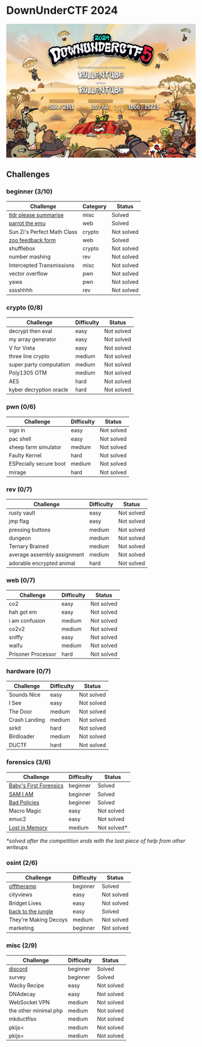 # DownUnderCTF 2024
![Certificate](./certificate.png)

## Challenges
### beginner (3/10)
| Challenge                                                | Category | Status     |
| -------------------------------------------------------- | -------- | ---------- |
| [tldr please summarise](./misc/tldr_please_summarise.md) | misc     | Solved     |
| [parrot the emu](./web/parrot_the_emu.md)                | web      | Solved     |
| Sun Zi's Perfect Math Class                              | crypto   | Not solved |
| [zoo feedback form](./web/zoo_feedback_form.md)          | web      | Solved     |
| shufflebox                                               | crypto   | Not solved |
| number mashing                                           | rev      | Not solved |
| Intercepted Transmissions                                | misc     | Not solved |
| vector overflow                                          | pwn      | Not solved |
| yawa                                                     | pwn      | Not solved |
| sssshhhh                                                 | rev      | Not solved |

### crypto (0/8)
| Challenge               | Difficulty | Status     |
| ----------------------- | ---------- | ---------- |
| decrypt then eval       | easy       | Not solved |
| my array generator      | easy       | Not solved |
| V for Vieta             | easy       | Not solved |
| three line crypto       | medium     | Not solved |
| super party computation | medium     | Not solved |
| Poly1305 OTM            | medium     | Not solved |
| AES                     | hard       | Not solved |
| kyber decryption oracle | hard       | Not solved |

### pwn (0/6)
| Challenge              | Difficulty | Status     |
| ---------------------- | ---------- | ---------- |
| sign in                | easy       | Not solved |
| pac shell              | easy       | Not solved |
| sheep farm simulator   | medium     | Not solved |
| Faulty Kernel          | hard       | Not solved |
| ESPecially secure boot | medium     | Not solved |
| mirage                 | hard       | Not solved |

### rev (0/7)
| Challenge                   | Difficulty | Status     |
| --------------------------- | ---------- | ---------- |
| rusty vault                 | easy       | Not solved |
| jmp flag                    | easy       | Not solved |
| pressing buttons            | medium     | Not solved |
| dungeon                     | medium     | Not solved |
| Ternary Brained             | medium     | Not solved |
| average assembly assignment | medium     | Not solved |
| adorable encrypted animal   | hard       | Not solved |

### web (0/7)
| Challenge          | Difficulty | Status     |
| ------------------ | ---------- | ---------- |
| co2                | easy       | Not solved |
| hah got em         | easy       | Not solved |
| i am confusion     | medium     | Not solved |
| co2v2              | medium     | Not solved |
| sniffy             | easy       | Not solved |
| waifu              | medium     | Not solved |
| Prisoner Processor | hard       | Not solved |

### hardware (0/7)
| Challenge     | Difficulty | Status     |
| ------------- | ---------- | ---------- |
| Sounds Nice   | easy       | Not solved |
| I See         | easy       | Not solved |
| The Door      | medium     | Not solved |
| Crash Landing | medium     | Not solved |
| sirkit        | hard       | Not solved |
| Birdloader    | medium     | Not solved |
| DUCTF         | hard       | Not solved |

### forensics (3/6)
| Challenge                                                      | Difficulty | Status      |
| -------------------------------------------------------------- | ---------- | ----------- |
| [Baby's First Forensics](./forensics/Babys_First_Forensics.md) | beginner   | Solved      |
| [SAM I AM](./forensics/SAM_I_AM.md)                            | beginner   | Solved      |
| [Bad Policies](./forensics/Bad_Policies.md)                    | beginner   | Solved      |
| Macro Magic                                                    | easy       | Not solved  |
| emuc2                                                          | easy       | Not solved  |
| [Lost in Memory](./forensics/Lost_in_Memory.md)                | medium     | Not solved* |
_*solved after the competition ends with the last piece of help from other writeups_

### osint (2/6)
| Challenge                                           | Difficulty | Status     |
| --------------------------------------------------- | ---------- | ---------- |
| [offtheramp](./osint/offtheramp.md)                 | beginner   | Solved     |
| cityviews                                           | easy       | Not solved |
| Bridget Lives                                       | easy       | Not solved |
| [back to the jungle](./osint/back_to_the_jungle.md) | easy       | Solved     |
| They're Making Decoys                               | medium     | Not solved |
| marketing                                           | beginner   | Not solved |

### misc (2/9)
| Challenge                    | Difficulty | Status     |
| ---------------------------- | ---------- | ---------- |
| [discord](./misc/discord.md) | beginner   | Solved     |
| survey                       | beginner   | Solved     |
| Wacky Recipe                 | easy       | Not solved |
| DNAdecay                     | easy       | Not solved |
| WebSocket VPN                | medium     | Not solved |
| the other minimal php        | medium     | Not solved |
| mkductfiso                   | medium     | Not solved |
| pkijs<                       | medium     | Not solved |
| pkijs=                       | medium     | Not solved |